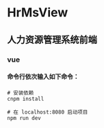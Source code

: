 # HrMsView

## 人力资源管理系统前端

### vue

#### 命令行依次输入如下命令：  

```
# 安装依赖
cnpm install

# 在 localhost:8080 启动项目
npm run dev
```  

